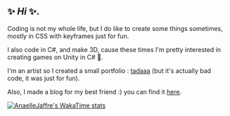 ✨ _Hi_ ✨.
-

Coding is not my whole life, but I do like to create some things sometimes, mostly in CSS with keyframes just for fun.

I also code in C#, and make 3D, cause these times I'm pretty interested in creating games on Unity in C# 👾.

I'm an artist so I created a small portfolio : [tadaaa](https://anaellejaffre.github.io/amonshage/ "My artist portfolio") (but it's actually bad code, it was just for fun).

Also, I made a blog for my best friend :) you can find it [here](https://alexianarbonne.github.io/blog-de-traduction/ "The blog of Alexia").


[![AnaelleJaffre's WakaTime stats](https://github-readme-stats.vercel.app/api/wakatime?username=@AnaelleJaffre)](https://github.com/anuraghazra/github-readme-stats)
